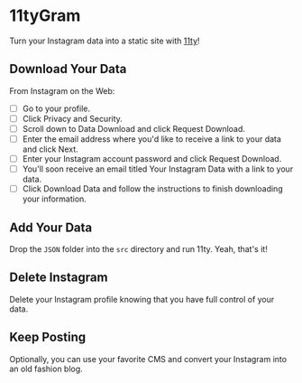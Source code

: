 # 11tyGram

Turn your Instagram data into a static site with [11ty](https://www.11ty.dev/)!

## Download Your Data

From Instagram on the Web:

- [ ] Go to your profile.
- [ ] Click Privacy and Security.
- [ ] Scroll down to Data Download and click Request Download.
- [ ] Enter the email address where you'd like to receive a link to your data and click Next.
- [ ] Enter your Instagram account password and click Request Download.
- [ ] You'll soon receive an email titled Your Instagram Data with a link to your data.
- [ ] Click Download Data and follow the instructions to finish downloading your information.

## Add Your Data

Drop the `JSON` folder into the `src` directory and run 11ty. Yeah, that's it!

## Delete Instagram

Delete your Instagram profile knowing that you have full control of your data.

## Keep Posting

Optionally, you can use your favorite CMS and convert your Instagram into an old fashion blog.
